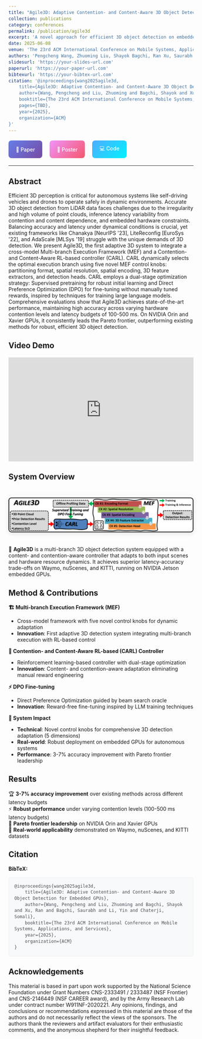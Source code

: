 ```yaml
---
title: "Agile3D: Adaptive Contention- and Content-Aware 3D Object Detection for Embedded GPUs"
collection: publications
category: conferences
permalink: /publication/agile3d
excerpt: 'A novel approach for efficient 3D object detection on embedded GPUs with adaptive contention and content awareness.'
date: 2025-06-08
venue: 'The 23rd ACM International Conference on Mobile Systems, Applications, and Services (MobiSys 2025)'
authors: 'Pengcheng Wang, Zhuoming Liu, Shayok Bagchi, Ran Xu, Saurabh Bagchi, Yin Li, Somali Chaterji'
slidesurl: 'https://your-slides-url.com'
paperurl: 'https://your-paper-url.com'
bibtexurl: 'https://your-bibtex-url.com'
citation: '@inproceedings{wang2025agile3d,
    title={Agile3D: Adaptive Contention- and Content-Aware 3D Object Detection for Embedded GPUs},
    author={Wang, Pengcheng and Liu, Zhuoming and Bagchi, Shayok and Xu, Ran and Bagchi, Saurabh and Li, Yin and Chaterji, Somali},
    booktitle={The 23rd ACM International Conference on Mobile Systems, Applications, and Services},
    pages={TBD},
    year={2025},
    organization={ACM}
}'
---
```


<div style="display: flex; gap: 20px; margin: 20px 0; flex-wrap: wrap;">
  <a href="https://github.com/ChulanZhang/ChulanZhang.github.io/blob/pengcheng/paper/agile3d_preprint.pdf" style="display: flex; align-items: center; gap: 8px; padding: 12px 20px; background: linear-gradient(135deg, #667eea 0%, #764ba2 100%); color: white; text-decoration: none; border-radius: 8px; font-weight: 500; transition: transform 0.2s, box-shadow 0.2s;" onmouseover="this.style.transform='translateY(-2px)'; this.style.boxShadow='0 4px 12px rgba(0,0,0,0.15)'" onmouseout="this.style.transform='translateY(0)'; this.style.boxShadow='none'">
    📄 Paper
  </a>
  
  <a href="https://github.com/ChulanZhang/ChulanZhang.github.io/blob/pengcheng/poster/agile3d_preprint.pdf" style="display: flex; align-items: center; gap: 8px; padding: 12px 20px; background: linear-gradient(135deg, #f093fb 0%, #f5576c 100%); color: white; text-decoration: none; border-radius: 8px; font-weight: 500; transition: transform 0.2s, box-shadow 0.2s;" onmouseover="this.style.transform='translateY(-2px)'; this.style.boxShadow='0 4px 12px rgba(0,0,0,0.15)'" onmouseout="this.style.transform='translateY(0)'; this.style.boxShadow='none'">
    🎯 Poster
  </a>
  
  <a href="https://github.com/ChulanZhang/Agile3D" style="display: flex; align-items: center; gap: 8px; padding: 12px 20px; background: linear-gradient(135deg, #4facfe 0%, #00f2fe 100%); color: white; text-decoration: none; border-radius: 8px; font-weight: 500; transition: transform 0.2s, box-shadow 0.2s;" onmouseover="this.style.transform='translateY(-2px)'; this.style.boxShadow='0 4px 12px rgba(0,0,0,0.15)'" onmouseout="this.style.transform='translateY(0)'; this.style.boxShadow='none'">
    💻 Code
  </a>
</div>

---

## Abstract

Efficient 3D perception is critical for autonomous systems like self-driving vehicles and drones to operate safely in dynamic environments. Accurate 3D object detection from LiDAR data faces challenges due to the irregularity and high volume of point clouds, inference latency variability from contention and content dependence, and embedded hardware constraints. Balancing accuracy and latency under dynamical conditions is crucial, yet existing frameworks like Chanakya [NeurIPS '23], LiteReconfig [EuroSys '22], and AdaScale [MLSys '19] struggle with the unique demands of 3D detection. We present Agile3D, the first adaptive 3D system to integrate a cross-model Multi-branch Execution Framework (MEF) and a Contention- and Content-Aware RL-based controller (CARL). CARL dynamically selects the optimal execution branch using five novel MEF control knobs: partitioning format, spatial resolution, spatial encoding, 3D feature extractors, and detection heads. CARL employs a dual-stage optimization strategy: Supervised pretraining for robust initial learning and Direct Preference Optimization (DPO) for fine-tuning without manually tuned rewards, inspired by techniques for training large language models. Comprehensive evaluations show that Agile3D achieves state-of-the-art performance, maintaining high accuracy across varying hardware contention levels and latency budgets of 100-500 ms. On NVIDIA Orin and Xavier GPUs, it consistently leads the Pareto frontier, outperforming existing methods for robust, efficient 3D object detection.

## Video Demo
<div style="position: relative; padding-bottom: 56.25%; height: 0; overflow: hidden; max-width: 100%; margin: 20px 0;">
  <iframe 
    src="https://www.youtube.com/embed/2RrRLNWIjx4" 
    style="position: absolute; top: 0; left: 0; width: 100%; height: 100%; border: 0;" 
    allowfullscreen>
  </iframe>
</div>

## System Overview

<img src="/images/agile3d_overview.png" alt="Agile3D System Overview" style="max-width:100%; margin: 20px 0; border-radius: 8px; box-shadow: 0 4px 12px rgba(0,0,0,0.1);" />

🚗 **Agile3D** is a multi-branch 3D object detection system equipped with a content- and contention-aware controller that adapts to both input scenes and hardware resource dynamics. It achieves superior latency-accuracy trade-offs on Waymo, nuScenes, and KITTI, running on NVIDIA Jetson embedded GPUs.

## Method & Contributions

**🏗️ Multi-branch Execution Framework (MEF)**
- Cross-model framework with five novel control knobs for dynamic adaptation
- **Innovation**: First adaptive 3D detection system integrating multi-branch execution with RL-based control

**🧠 Contention- and Content-Aware RL-based (CARL) Controller** 
- Reinforcement learning-based controller with dual-stage optimization
- **Innovation**: Content- and contention-aware adaptation eliminating manual reward engineering

**⚡ DPO Fine-tuning**
- Direct Preference Optimization guided by beam search oracle
- **Innovation**: Reward-free fine-tuning inspired by LLM training techniques

**🎯 System Impact**
- **Technical**: Novel control knobs for comprehensive 3D detection adaptation (5 dimensions)
- **Real-world**: Robust deployment on embedded GPUs for autonomous systems
- **Performance**: 3-7% accuracy improvement with Pareto frontier leadership

## Results

🏆 **3-7% accuracy improvement** over existing methods across different latency budgets  
⚡ **Robust performance** under varying contention levels (100-500 ms latency budgets)  
🚀 **Pareto frontier leadership** on NVIDIA Orin and Xavier GPUs  
🌟 **Real-world applicability** demonstrated on Waymo, nuScenes, and KITTI datasets


## Citation

**BibTeX:**

<div style="background: #f8f9fa; border: 1px solid #e9ecef; border-radius: 6px; padding: 15px; margin: 15px 0; font-family: 'Monaco', 'Consolas', monospace; font-size: 0.85em; line-height: 1.4; color: #495057;">
@inproceedings{wang2025agile3d,<br>
&nbsp;&nbsp;&nbsp;&nbsp;title={Agile3D: Adaptive Contention- and Content-Aware 3D Object Detection for Embedded GPUs},<br>
&nbsp;&nbsp;&nbsp;&nbsp;author={Wang, Pengcheng and Liu, Zhuoming and Bagchi, Shayok and Xu, Ran and Bagchi, Saurabh and Li, Yin and Chaterji, Somali},<br>
&nbsp;&nbsp;&nbsp;&nbsp;booktitle={The 23rd ACM International Conference on Mobile Systems, Applications, and Services},<br>
&nbsp;&nbsp;&nbsp;&nbsp;year={2025},<br>
&nbsp;&nbsp;&nbsp;&nbsp;organization={ACM}<br>
}
</div>

## Acknowledgements

This material is based in part upon work supported by the National Science Foundation under Grant Numbers CNS-2333491 / 2333487 (NSF Frontier) and CNS-2146449 (NSF CAREER award), and by the Army Research Lab under contract number W911NF-2020221. Any opinions, findings, and conclusions or recommendations expressed in this material are those of the authors and do not necessarily reflect the views of the sponsors. The authors thank the reviewers and artifact evaluators for their enthusiastic comments, and the anonymous shepherd for their insightful feedback.
